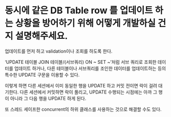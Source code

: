 #  동시에 같은 DB Table row 를 업데이트 하는 상황을 방어하기 위해 어떻게 개발하실 건지 설명해주세요.

업데이트를 먼저 하고 validation이나 조회를 하도록 한다.

‘UPDATE 테이블 JOIN 테이블/(서브쿼리) ON ~ SET ~’처럼 서브 쿼리로 조회한 데이터를 업데이트 하거나, 다른 테이블이나 서브쿼리를 조인한 데이터를 업데이트하는 등의 특수한 UPDATE 구문을 이용할 수 있다.

이렇게 하면 다른 세션에서 이미 동일한 행을 UPDATE 하고 커밋 전이면 락이 걸려 대기한다. 다른 세션에서 커밋하면 락이 풀리고, UPDATE 수행되는 시점에는 아까 그 행이 아니라 그 다음 행을 UPDATE 하게 된다.

또 스레드 세이프한 concurrent의 하위 클래스를 사용하는 것으로 해결할 수도 있다.

